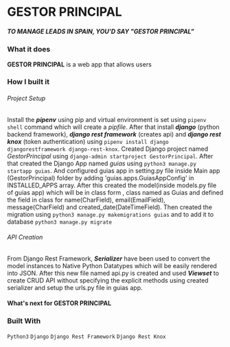 # GESTOR PRINCIPAL

##### _TO MANAGE LEADS IN SPAIN, YOU'D SAY "GESTOR PRINCIPAL"_

### What it does

**GESTOR PRINCIPAL** is a web app that allows users

### How I built it

###### Project Setup

Install the **_pipenv_** using pip and virtual environment is set using `pipenv shell` command which will create a _pipfile_.
After that install **_django_** (python backend framework), **_django rest framework_** (creates api) and **_django rest knox_** (token authentication) using `pipenv install django djangorestframework django-rest-knox`.
Created Django project named _GestorPrincipal_ using `django-admin startproject GestorPrincipal`.
After that created the Django App named _guias_ using `python3 manage.py startapp guias`. And configured guias app in setting.py file inside Main app (GestorPrincipal) folder by adding 'guias.apps.GuiasAppConfig' in INSTALLED_APPS array.
After this created the model(inside models.py file of guias app) which will be in class form , class named as Guias and defined the field in class for name(CharField), email(EmailField), message(CharField) and created_date(DateTimeField).
Then created the migration using `python3 manage.py makemigrations guias` and to add it to database `python3 manage.py migrate`

###### API Creation

From Django Rest Framework, **_Serializer_** have been used to convert the model instances to Native Python Datatypes which will be easily rendered into JSON. After this new file named api.py is created and used **_Viewset_** to create CRUD API without specifying the explicit methods using created serializer and setup the urls.py file in guias app.



#### What's next for GESTOR PRINCIPAL

### Built With

`Python3` `Django` `Django Rest Framework` `Django Rest Knox`
